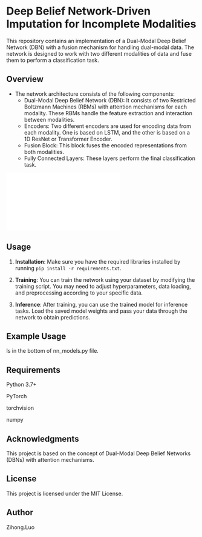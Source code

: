 #  Deep Belief Network-Driven Imputation for Incomplete Modalities

This repository contains an implementation of a Dual-Modal Deep Belief Network (DBN) with a fusion mechanism for handling dual-modal data. The network is designed to work with two different modalities of data and fuse them to perform a classification task.

## Overview

- The network architecture consists of the following components:
  - Dual-Modal Deep Belief Network (DBN): It consists of two Restricted Boltzmann Machines (RBMs) with attention mechanisms for each modality. These RBMs handle the feature extraction and interaction between modalities.
  - Encoders: Two different encoders are used for encoding data from each modality. One is based on LSTM, and the other is based on a 1D ResNet or Transformer Encoder.
  - Fusion Block: This block fuses the encoded representations from both modalities.
  - Fully Connected Layers: These layers perform the final classification task.

![Structure](DBN.pdf)

## Usage

1. **Installation**: Make sure you have the required libraries installed by running `pip install -r requirements.txt`.

2. **Training**: You can train the network using your dataset by modifying the training script. You may need to adjust hyperparameters, data loading, and preprocessing according to your specific data.

3. **Inference**: After training, you can use the trained model for inference tasks. Load the saved model weights and pass your data through the network to obtain predictions.

## Example Usage
Is in the bottom of nn_models.py file.

## Requirements

Python 3.7+

PyTorch

torchvision

numpy


## Acknowledgments
This project is based on the concept of Dual-Modal Deep Belief Networks (DBNs) with attention mechanisms.

## License
This project is licensed under the MIT License.

## Author

Zihong.Luo

